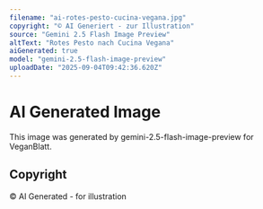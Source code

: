 ```yaml
---
filename: "ai-rotes-pesto-cucina-vegana.jpg"
copyright: "© AI Generiert - zur Illustration"
source: "Gemini 2.5 Flash Image Preview"
altText: "Rotes Pesto nach Cucina Vegana"
aiGenerated: true
model: "gemini-2.5-flash-image-preview"
uploadDate: "2025-09-04T09:42:36.620Z"
---
```


# AI Generated Image

This image was generated by gemini-2.5-flash-image-preview for VeganBlatt.

## Copyright
© AI Generated - for illustration
